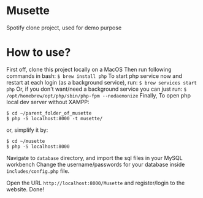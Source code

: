 # Musette
Spotify clone project, used for demo purpose

# How to use?
First off, clone this project locally on a MacOS
Then run following commands in bash:
```$ brew install php```
To start php service now and restart at each login (as a background service), run:
```$ brew services start php``` 
Or, if you don't want/need a background service you can just run:
```$ /opt/homebrew/opt/php/sbin/php-fpm --nodaemonize```
Finally, To open php local dev server without XAMPP:
```
$ cd ~/parent_folder_of_musette
$ php -S localhost:8000 -t musette/
```
or, simplify it by:
```
$ cd ~/musette
$ php -S localhost:8000
```
Navigate to `database` directory, and import the sql files in your MySQL workbench
Change the username/passwords for your database inside `includes/config.php` file.

Open the URL `http://localhost:8000/Musette` and register/login to the website.
Done!


 
